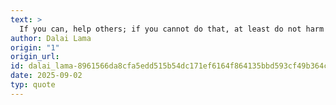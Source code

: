 ```yaml
---
text: >
  If you can, help others; if you cannot do that, at least do not harm them.
author: Dalai Lama
origin: "1"
origin_url: 
id: dalai_lama-8961566da8cfa5edd515b54dc171ef6164f864135bbd593cf49b364cc9bc82a4
date: 2025-09-02
typ: quote
---
```

